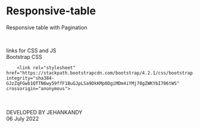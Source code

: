 # Responsive-table
Responsive table with Pagination


<br>

links for CSS and JS
<br>
Bootstrap CSS

        <link rel="stylesheet" href="https://stackpath.bootstrapcdn.com/bootstrap/4.2.1/css/bootstrap.min.css" integrity="sha384-                                                   GJzZqFGwb1QTTN6wy59ffF1BuGJpLSa9DkKMp0DgiMDm4iYMj70gZWKYbI706tWS" crossorigin="anonymous">


<br><br>
DEVELOPED BY JEHANKANDY <br>
06 July 2022
